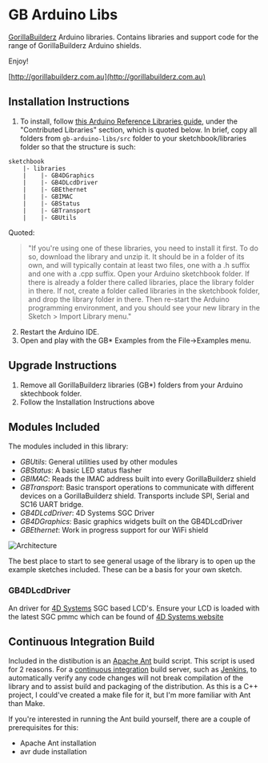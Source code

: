 # GB Arduino Libs

[GorillaBuilderz](http://gorillabuilderz.com.au) Arduino libraries. Contains libraries and support code for the range of GorillaBuilderz Arduino shields.

Enjoy!

[http://gorillabuilderz.com.au](http://gorillabuilderz.com.au)


## Installation Instructions
1. To install, follow [this Arduino Reference Libraries guide](http://arduino.cc/it/Reference/Libraries), under the "Contributed Libraries" section, which is quoted below. In brief, copy all folders from `gb-arduino-libs/src` folder to your sketchbook/libraries folder so that the structure is such:

```
sketchbook
    |- libraries
    |    |- GB4DGraphics
    |    |- GB4DLcdDriver
    |    |- GBEthernet
    |    |- GBIMAC
    |    |- GBStatus
    |    |- GBTransport
    |    |- GBUtils
```   
Quoted:
> "If you're using one of these libraries, you need to install it first. To do so, 
	download the library and unzip it. It should be in a folder of its own, and 
	will typically contain at least two files, one with a .h suffix and one with 
	a .cpp suffix. Open your Arduino sketchbook folder. If there is already a folder 
	there called libraries, place the library folder in there. If not, create a 
	folder called libraries in the sketchbook folder, and drop the library folder 
	in there. Then re-start the Arduino programming environment, and you should see
	your new library in the Sketch > Import Library menu."
2. Restart the Arduino IDE.
3. Open and play with the GB* Examples from the File->Examples menu.

## Upgrade Instructions
1. Remove all GorillaBuilderz libraries (GB*) folders from your Arduino sktechbook folder.
2. Follow the Installation Instructions above

## Modules Included

The modules included in this library:

* *GBUtils*: General utilities used by other modules
* *GBStatus*: A basic LED status flasher
* *GBIMAC*: Reads the IMAC address built into every GorillaBuilderz shield
* *GBTransport*: Basic transport operations to communicate with different devices on a GorillaBuilderz shield. Transports include SPI, Serial and SC16 UART bridge.
* *GB4DLcdDriver*: 4D Systems SGC Driver 
* *GB4DGraphics*: Basic graphics widgets built on the GB4DLcdDriver 
* *GBEthernet*: Work in progress support for our WiFi shield

![Architecture](http://gorillabuilderz.com.au/wiki/images/4/45/Gb-arduino-libs-achitecture.png) 

The best place to start to see general usage of the library is to open up the example sketches included. These can be a basis for your own sketch.

### GB4DLcdDriver

An driver for [4D Systems](http://gorillabuilderz.com.au/shop/tag/4d-systems/) SGC based LCD's. Ensure your LCD is loaded with the latest SGC pmmc which can be found of [4D Systems website](http://www.4dsystems.com.au/)

## Continuous Integration Build

Included in the distibution is an [Apache Ant](http://ant.apache.org/) build script. This script is used for 2 reasons. For a [continuous integration](http://en.wikipedia.org/wiki/Continuous_integration) build server, such as [Jenkins](http://jenkins-ci.org/), to automatically verify any code changes will not break compilation of the library and to assist build and packaging of the distribution. As this is a C++ project, I could've created a make file for it, but I'm more familiar with Ant than Make.

If you're interested in running the Ant build yourself, there are a couple of prerequisites for this:

* Apache Ant installation
* avr dude installation
